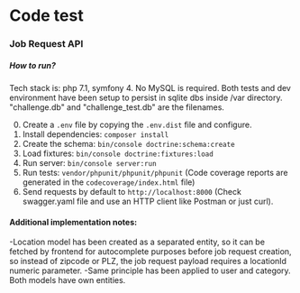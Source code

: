 # Code test
### Job Request API

##### How to run?
Tech stack is: php 7.1, symfony 4.
No MySQL is required. Both tests and dev environment have been setup to persist in sqlite dbs inside /var directory. "challenge.db" and "challenge_test.db" are the filenames.

0. Create a `.env` file by copying the `.env.dist` file and configure.
1. Install dependencies: `composer install`
2. Create the schema: `bin/console doctrine:schema:create`
3. Load fixtures: `bin/console doctrine:fixtures:load`
4. Run server: `bin/console server:run`
5. Run tests: `vendor/phpunit/phpunit/phpunit` (Code coverage reports are generated in the `codecoverage/index.html` file)
6. Send requests by default to `http://localhost:8000` (Check swagger.yaml file and use an HTTP client like Postman or just curl).

#### Additional implementation notes:
-Location model has been created as a separated entity, so it can be fetched by frontend for autocomplete purposes before job request creation, so instead of zipcode or PLZ, the job request payload requires a locationId numeric parameter.
-Same principle has been applied to user and category. Both models have own entities.
